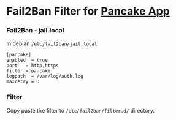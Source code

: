 # Fail2Ban Filter for [Pancake App](https://www.pancakeapp.com/ref/5UCrtz)


### Fail2Ban - jail.local

In debian `/etc/fail2ban/jail.local`

```
[pancake]  
enabled  = true  
port   = http,https  
filter = pancake  
logpath  = /var/log/auth.log  
maxretry = 3
```

### Filter

Copy paste the filter to `/etc/fail2ban/filter.d/` directory.



